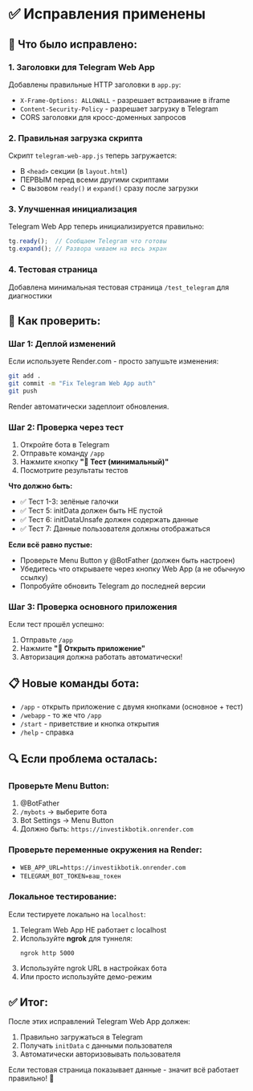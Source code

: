 # ✅ Исправления применены

## 🔧 Что было исправлено:

### **1. Заголовки для Telegram Web App**
Добавлены правильные HTTP заголовки в `app.py`:
- `X-Frame-Options: ALLOWALL` - разрешает встраивание в iframe
- `Content-Security-Policy` - разрешает загрузку в Telegram
- CORS заголовки для кросс-доменных запросов

### **2. Правильная загрузка скрипта**
Скрипт `telegram-web-app.js` теперь загружается:
- В `<head>` секции (в `layout.html`)
- ПЕРВЫМ перед всеми другими скриптами
- С вызовом `ready()` и `expand()` сразу после загрузки

### **3. Улучшенная инициализация**
Telegram Web App теперь инициализируется правильно:
```javascript
tg.ready();  // Сообщаем Telegram что готовы
tg.expand(); // Развора чиваем на весь экран
```

### **4. Тестовая страница**
Добавлена минимальная тестовая страница `/test_telegram` для диагностики

## 🧪 Как проверить:

### **Шаг 1: Деплой изменений**

Если используете Render.com - просто запушьте изменения:
```bash
git add .
git commit -m "Fix Telegram Web App auth"
git push
```

Render автоматически задеплоит обновления.

### **Шаг 2: Проверка через тест**

1. Откройте бота в Telegram
2. Отправьте команду `/app`
3. Нажмите кнопку **"🧪 Тест (минимальный)"**
4. Посмотрите результаты тестов

**Что должно быть:**
- ✅ Тест 1-3: зелёные галочки
- ✅ Тест 5: initData должен быть НЕ пустой
- ✅ Тест 6: initDataUnsafe должен содержать данные
- ✅ Тест 7: Данные пользователя должны отображаться

**Если всё равно пустые:**
- Проверьте Menu Button у @BotFather (должен быть настроен)
- Убедитесь что открываете через кнопку Web App (а не обычную ссылку)
- Попробуйте обновить Telegram до последней версии

### **Шаг 3: Проверка основного приложения**

Если тест прошёл успешно:
1. Отправьте `/app`
2. Нажмите **"🚀 Открыть приложение"**
3. Авторизация должна работать автоматически!

## 📋 Новые команды бота:

- `/app` - открыть приложение с двумя кнопками (основное + тест)
- `/webapp` - то же что `/app`
- `/start` - приветствие и кнопка открытия
- `/help` - справка

## 🔍 Если проблема осталась:

### **Проверьте Menu Button:**
1. @BotFather
2. `/mybots` → выберите бота
3. Bot Settings → Menu Button
4. Должно быть: `https://investikbotik.onrender.com`

### **Проверьте переменные окружения на Render:**
- `WEB_APP_URL=https://investikbotik.onrender.com`
- `TELEGRAM_BOT_TOKEN=ваш_токен`

### **Локальное тестирование:**

Если тестируете локально на `localhost`:
1. Telegram Web App НЕ работает с localhost
2. Используйте **ngrok** для туннеля:
   ```bash
   ngrok http 5000
   ```
3. Используйте ngrok URL в настройках бота
4. Или просто используйте демо-режим

## ✅ Итог:

После этих исправлений Telegram Web App должен:
1. Правильно загружаться в Telegram
2. Получать `initData` с данными пользователя
3. Автоматически авторизовывать пользователя

Если тестовая страница показывает данные - значит всё работает правильно! 🎉
